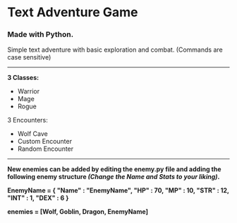 # Text Adventure Game
### Made with Python.  

Simple text adventure with basic exploration and combat.
(Commands are case sensitive)

---

**3 Classes:**
* Warrior
* Mage
* Rogue

3 Encounters:
* Wolf Cave
* Custom Encounter
* Random Encounter
 
 ---
 
**New enemies can be added by editing the enemy.py file and adding the following enemy structure _(Change the Name and Stats to your liking)_.**

**EnemyName = {
    "Name" : "EnemyName",
    "HP" : 70,
    "MP" : 10,
    "STR" : 12,
    "INT" : 1,
    "DEX" : 6
}**

**enemies = [Wolf, Goblin, Dragon, EnemyName]**


